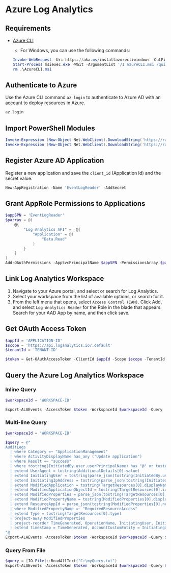 # Azure Log Analytics

## Requirements

* [Azure CLI](https://docs.microsoft.com/en-us/cli/azure/install-azure-cli)
    * For Windows, you can use the following commands:

    ```PowerShell
    Invoke-WebRequest -Uri https://aka.ms/installazurecliwindows -OutFile .\AzureCLI.msi
    Start-Process msiexec.exe -Wait -ArgumentList '/I AzureCLI.msi /quiet'
    rm .\AzureCLI.msi
    ```

## Authenticate to Azure

Use the Azure CLI command `az login` to authenticate to Azure AD with an account to deploy resources in Azure.

```PowerShell
az login
```

## Import PowerShell Modules

```PowerShell
Invoke-Expression (New-Object Net.WebClient).DownloadString('https://raw.githubusercontent.com/OTRF/Security-Datasets/master/scripts/misc/New-AppRegistration.ps1')
Invoke-Expression (New-Object Net.WebClient).DownloadString('https://raw.githubusercontent.com/OTRF/Security-Datasets/master/scripts/data-collectors/Export-ALAM365DEvents.ps1')
```

## Register Azure AD Application

Register a new application and save the `client_id` (Application Id) and the secret value.

```PowerShell
New-AppRegistration -Name 'EventLogReader' -AddSecret
```

## Grant AppRole Permissions to Applications

```PowerShell
$appSPN = 'EventLogReader'
$parray = @(
    @{
        "Log Analytics API" =  @{
            "Application" = @(
                "Data.Read"
            )
        }
    }
)
Add-OAuthPermissions -AppSvcPrincipalName $appSPN -PermissionsArray $parray -verbose
```

## Link Log Analytics Workspace
1. Navigate to your Azure portal, and select or search for Log Analytics.
2. Select your workspace from the list of available options, or search for it.
3. From the left menu that opens, select `Access Control (IAM)`. Click Add, and select `Log Analytics Reader` for the Role in the blade that appears. Search for your AAD App by name, and then click save.

## Get OAuth Access Token

```PowerShell
$appId = 'APPLICATION-ID'
$scope = 'https://api.loganalytics.io/.default'
$tenantId = 'TENANT-ID'

$token = Get-OAuthAccessToken -ClientId $appId -Scope $scope -TenantId $tenantId -GrantType client_credentials -AppSecret $secret -Verbose
```

## Query the Azure Log Analytics Workspace

### Inline Query

```PowerShell
$workspaceId = 'WORKSPACE-ID'

Export-ALAEvents -AccessToken $token -WorkspaceId $workspaceId -Query 'AuditLogs | limit 10' -verbose
```

### Multi-line Query

```PowerShell
$workspaceId = 'WORKSPACE-ID'

$query = @"
AuditLogs
  | where Category =~ "ApplicationManagement"
  | where ActivityDisplayName has_any ("Update application")
  | where Result =~ "success"
  | where tostring(InitiatedBy.user.userPrincipalName) has "@" or tostring(InitiatedBy.app.displayName) has "@"
  | extend UserAgent = tostring(AdditionalDetails[0].value)
  | extend InitiatingUser = tostring(parse_json(tostring(InitiatedBy.user)).userPrincipalName)
  | extend InitiatingIpAddress = tostring(parse_json(tostring(InitiatedBy.user)).ipAddress)
  | extend ModifiedApplication = tostring(TargetResources[0].displayName)
  | extend ModifiedApplicationObjectId = tostring(TargetResources[0].id)
  | extend ModifiedProperties = parse_json(tostring(TargetResources[0].modifiedProperties))
  | extend ModifiedPropertyName = tostring(ModifiedProperties[0].displayName)
  | extend ResourceAppId = parse_json(tostring(ModifiedProperties[0].newValue))[0].ResourceAppId
  | where ModifiedPropertyName =~ "RequiredResourceAccess"
  | extend Type = tostring(TargetResources[0].type)
  | project-away ModifiedProperties
  | project-reorder TimeGenerated, OperationName, InitiatingUser, InitiatingIpAddress, UserAgent, ModifiedApplication, ModifiedApplicationObjectId, CorrelationId, TenantId
  | extend timestamp = TimeGenerated, AccountCustomEntity = InitiatingUser, IPCustomEntity = InitiatingIpAddress
"@
Export-ALAEvents -AccessToken $token -WorkspaceId $workspaceId -Query $query -verbose
```

### Query From File

```PowerShell
$query = [IO.File]::ReadAllText("C:\myQuery.txt")
Export-ALAEvents -AccessToken $token -WorkspaceId $workspaceId -Query $query -verbose
```